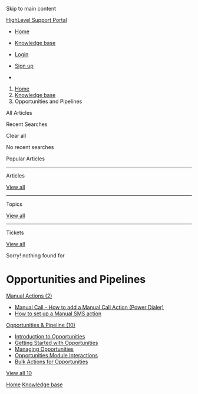 Skip to main content

[ HighLevel Support Portal ](https://help.gohighlevel.com)

  * [ Home ](/support/home)
  * [ Knowledge base ](/support/solutions)

  * [Login](/support/login)
  * [Sign up](/support/signup)
  * 

  1. [Home](/support/home)
  2. [Knowledge base](/support/solutions)
  3. Opportunities and Pipelines

All  Articles 

Recent Searches

Clear all

No recent searches

Popular Articles

* * *

Articles

[View all](/support/search/solutions)

* * *

Topics

[View all](/support/search/topics)

* * *

Tickets

[View all](/support/search/tickets)

Sorry! nothing found for   

# Opportunities and Pipelines

[ Manual Actions (2)](/support/solutions/folders/48000666018)

  * [Manual Call - How to add a Manual Call Action (Power Dialer)](/support/solutions/articles/48000979920-manual-call-how-to-add-a-manual-call-action-power-dialer-)
  * [How to set up a Manual SMS action](/support/solutions/articles/48000979921-how-to-set-up-a-manual-sms-action)

[ Opportunities & Pipeline (10)](/support/solutions/folders/48000666159)

  * [Introduction to Opportunities](/support/solutions/folders/155000000509)
  * [Getting Started with Opportunities](/support/solutions/folders/155000000510)
  * [Managing Opportunities](/support/solutions/folders/155000000515)
  * [Opportunities Module Interactions](/support/solutions/folders/155000000516)
  * [Bulk Actions for Opportunities](/support/solutions/folders/155000000776)

[View all 10](/support/solutions/folders/48000666159)

[Home](/support/home) [Knowledge base](/support/solutions)
